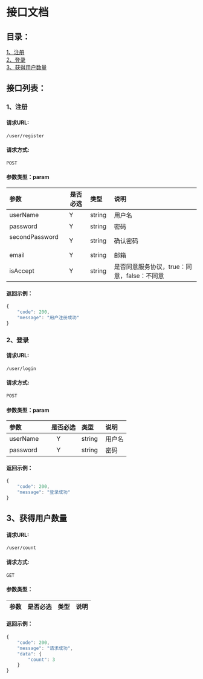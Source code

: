 # 接口文档

## 目录：

[1、注册](#1注册)<br/>
[2、登录](#2登录)<br/>
[3、获得用户数量](#3获得用户数量)<br/>

## 接口列表：

### 1、注册

#### 请求URL:  
```
/user/register
```

#### 请求方式: 
```
POST
```

#### 参数类型：param

|参数|是否必选|类型|说明|
|:-----|:-------:|:-----|:-----|
|userName      |Y       |string  |用户名 |
|password      |Y       |string  |密码 |
|secondPassword      |Y       |string  |确认密码 |
|email      |Y       |string  |邮箱 |
|isAccept      |Y       |string  |是否同意服务协议，true：同意，false：不同意 |

#### 返回示例：

```javascript
{
    "code": 200,
    "message": "用户注册成功"
}

```

### 2、登录

#### 请求URL:  
```
/user/login
```

#### 请求方式: 
```
POST
```

#### 参数类型：param

|参数|是否必选|类型|说明|
|:-----|:-------:|:-----|:-----|
|userName      |Y       |string  |用户名 |
|password      |Y       |string  |密码 |

#### 返回示例：

```javascript
{
    "code": 200,
    "message": "登录成功"
}
```

## 3、获得用户数量

#### 请求URL:  
```
/user/count
```

#### 请求方式: 
```
GET
```

#### 参数类型：

|参数|是否必选|类型|说明|
|:-----|:-------:|:-----|:-----|

#### 返回示例：

```javascript
{
    "code": 200,
    "message": "请求成功",
    "data": {
        "count": 3
    }
}
```
